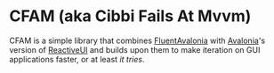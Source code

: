# CFAM (aka Cibbi Fails At Mvvm)

CFAM is a simple library that combines [FluentAvalonia](https://github.com/amwx/FluentAvalonia) with [Avalonia](https://avaloniaui.net/)'s version of [ReactiveUI](https://docs.avaloniaui.net/guides/deep-dives/reactiveui) and builds upon them to make iteration on GUI applications faster, or at least _it tries_.


